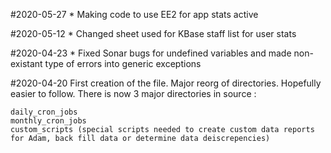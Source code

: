 #2020-05-27
    * Making code to use EE2 for app stats active


#2020-05-12
    * Changed sheet used for KBase staff list for user stats

#2020-04-23
    * Fixed Sonar bugs for undefined variables and made non-existant type of errors into generic exceptions

#2020-04-20 First creation of the file. Major reorg of directories. Hopefully easier to follow. There is now 3 major directories in source :

    daily_cron_jobs
    monthly_cron_jobs
    custom_scripts (special scripts needed to create custom data reports for Adam, back fill data or determine data deiscrepencies)
